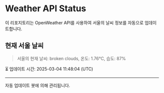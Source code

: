 
# Weather API Status

이 리포지토리는 OpenWeather API를 사용하여 서울의 날씨 정보를 자동으로 업데이트합니다.

## 현재 서울 날씨
> 서울의 현재 날씨: broken clouds, 온도: 1.76°C, 습도: 87%

⏳ 업데이트 시간: 2025-03-04 11:48:04 (UTC)

---
자동 업데이트 봇에 의해 관리됩니다.

